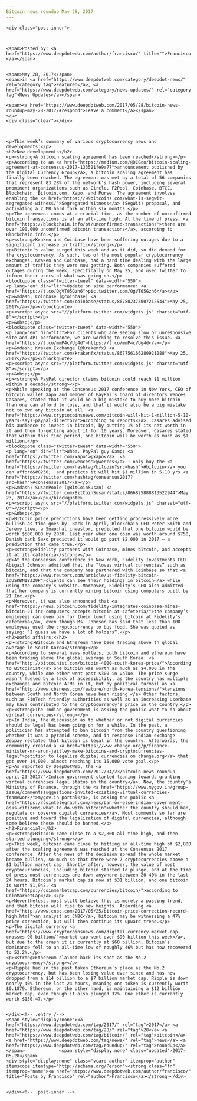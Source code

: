 ```yaml
---
Bitcoin news roundup May 28, 2017
---
```

<article class="post-listing post-20203 post type-post status-publish format-standard has-post-thumbnail hentry  tag-3676 tag-2518 tag-bitcoin tag-news tag-roundup">
    
    <div class="post-inner">
    
    
        
    <span>Posted by: <a href="https://www.deepdotweb.com/author/francisco/" title="">Francisco </a></span>
    
    
    <span>May 28, 2017</span>
    <span>in <a href="https://www.deepdotweb.com/category/deepdot-news/" rel="category tag">Featured</a>, <a href="https://www.deepdotweb.com/category/news-updates/" rel="category tag">News Updates</a></span>
    
    <span><a href="https://www.deepdotweb.com/2017/05/28/bitcoin-news-roundup-may-28-2017/#respond">Leave a comment</a></span>
    </p>
    <div class="clear"></div>
    
    
    
    <p>This week’s summary of various cryptocurrency news and developments:</p>
    <h2>New developments</h2>
    <p><strong>A bitcoin scaling agreement has been reached</strong></p>
    <p>According to an <a href="https://medium.com/@DCGco/bitcoin-scaling-agreement-at-consensus-2017-133521fe9a77">announcement published by the Digital Currency Group</a>, a bitcoin scaling agreement has finally been reached. The agreement was met by a total of 56 companies that represent 83.28% of the network’s hash power, including several prominent organizations such as Circle. F2Pool, Coinbase, BTCC, Blockchain, Bitcoin.com, Xapo, and Purse. The agreement involves enabling the <a href="https://99bitcoins.com/what-is-segwit-segregated-witness/">Segregated Witness</a> (SegWit) proposal, and activating a 2 MB hard fork within six months.</p>
    <p>The agreement comes at a crucial time, as the number of unconfirmed bitcoin transactions is at an all-time high. At the time of press, <a href="https://blockchain.info/pt/unconfirmed-transactions">there are over 190,000 unconfirmed bitcoin transactions</a>, according to Blockchain.info.</p>
    <p><strong>Kraken and Coinbase have been suffering outages due to a significant increase in traffic</strong></p>
    <p>Bitcoin’s value surged this week and as it did, so did demand for the cryptocurrency. As such, two of the most popular cryptocurrency exchanges, Kraken and Coinbase, had a hard time dealing with the large amount of traffic they were now getting. Both companies suffered outages during the week, specifically on May 25, and used Twitter to inform their users of what was going on.</p>
    <blockquote class="twitter-tweet" data-width="550">
    <p lang="en" dir="ltr">Update on site performance: <a href="https://t.co/QgVT05Gzh6">pic.twitter.com/QgVT05Gzh6</a></p>
    <p>&mdash; Coinbase (@coinbase) <a href="https://twitter.com/coinbase/status/867802373007212544">May 25, 2017</a></p></blockquote>
    <p><script async src="//platform.twitter.com/widgets.js" charset="utf-8"></script></p>
    <p>&nbsp;</p>
    <blockquote class="twitter-tweet" data-width="550">
    <p lang="en" dir="ltr">For clients who are seeing slow or unresponsive site and API performance, we are working to resolve this issue. <a href="https://t.co/mmP4cVUg4d">https://t.co/mmP4cVUg4d</a></p>
    <p>&mdash; Kraken Exchange (@krakenfx) <a href="https://twitter.com/krakenfx/status/867756166280921088">May 25, 2017</a></p></blockquote>
    <p><script async src="//platform.twitter.com/widgets.js" charset="utf-8"></script></p>
    <p>&nbsp;</p>
    <p><strong>A PayPal director claims bitcoin could reach $1 million within a decade</strong></p>
    <p>While speaking at the Consensus 2017 conference in New York, CEO of bitcoin wallet Xapo and member of PayPal’s board of directors Wences Casares, stated that it would be a big mistake to buy more bitcoin than one can afford to lose, and that it would also be a big mistake not to own any bitcoin at all. <a href="https://www.cryptocoinsnews.com/bitcoin-will-hit-1-million-5-10-years-says-paypal-director/">According to reports</a>, Casares advised his audience to invest in bitcoin, by putting 1% of its net worth in it and then forgetting about it for 10 years. Moreover, Casares stated that within this time period, one bitcoin will be worth as much as $1 million.</p>
    <blockquote class="twitter-tweet" data-width="550">
    <p lang="en" dir="ltr">Whoa. PayPal guy &amp; <a href="https://twitter.com/xapo">@xapo</a>  <a href="https://twitter.com/wences">@wences</a> : only buy the <a href="https://twitter.com/hashtag/bitcoin?src=hash">#bitcoin</a> you can afford&#8230;  and predicts it will hit $1 million in 5-10 yrs <a href="https://twitter.com/hashtag/consensus2017?src=hash">#consensus2017</a></p>
    <p>&mdash; SusanPoole (@BitCoinSusan) <a href="https://twitter.com/BitCoinSusan/status/866825888813522944">May 23, 2017</a></p></blockquote>
    <p><script async src="//platform.twitter.com/widgets.js" charset="utf-8"></script></p>
    <p>&nbsp;</p>
    <p>Bitcoin price predictions have been getting progressively more bullish as time goes by. Back in April, Blockchain CEO Peter Smith and Jeremy Liew, a Snapchat investor, predicted that one bitcoin would be worth $500,000 by 2030. Last year when one coin was worth around $750, Danish bank Saxo predicted it would go past $2,000 in 2017 – a prediction that came true.</p>
    <p><strong>Fidelity partners with Coinbase, mines bitcoin, and accepts it at its cafeteria</strong></p>
    <p>At the Consensus conference in New York, Fidelity Investments CEO Abigail Johnson admitted that she “loves virtual currencies” such as bitcoin, and that the company has partnered with Coinbase so that <a href="https://www.reuters.com/article/us-fidelity-bitcoin-idUSKBN18J20P">clients can see their holdings in bitcoin</a> while using the company’s website. Moreover, Fidelity’s CEO also admitted that her company is currently mining bitcoin using computers built by 21 Inc.</p>
    <p>Moreover, it was also announced that <a href="https://news.bitcoin.com/fidelity-integrates-coinbase-mines-bitcoin-21-inc-computers-accepts-bitcoin-at-cafeteria/">the company’s employees can even pay for their lunch using bitcoin at Fidelity’s cafeteria</a>, even though Ms. Johnson has said that less than 100 employees used the cryptocurrency to buy food. She was quoted as saying: “I guess we have a lot of holders”.</p>
    <h2>World affairs:</h2>
    <p><strong>Bitcoin and Ethereum have been trading above th global average in South Korea</strong></p>
    <p>According to several news outlets, both bitcoin and ethereum have been trading above the global average in South Korea. <a href="http://bitcoinist.com/bitcoin-4000-south-korea-price/">According to Bitcoinist</a> one bitcoin was worth as much as $4,000 in the country, while one ether went past $300 in value. The price surge wasn’t fueled by a lack of accessibility, as the country has multiple exchanges and bitcoin ATMs in it, but by political turmoil as <a href="http://www.cbsnews.com/feature/north-korea-tensions/">tensions between South and North Korea have been rising.</a> Other factors, such as FinTech friendly authorities as well as an increasing userbase may have contributed to the cryptocurrency’s price in the country.</p>
    <p><strong>The Indian government is asking the public what to do about virtual currencies</strong></p>
    <p>In India, the discussion as to whether or not digital currencies should be legal has been going on for a while. In the past, a politician has attempted to ban bitcoin from the country questioning whether it was a pyramid scheme, and in response Indian exchange Zebpay restated that bitcoin is legal in the country. Afterwards, the community created a <a href="https://www.change.org/p/finance-minister-mr-arun-jaitley-make-bitcoins-and-cryptocurrencies-legal">petition to legalize digital currencies on change.org</a> that got over 14,000, almost reaching its 15,000 vote goal.</p>
    <p>As reported by DeepDotWeb, the <a href="https://www.deepdotweb.com/2017/04/23/bitcoin-news-roundup-april-23-2017/">Indian government started leaning towards granting virtual currencies legal status in the country</a>. Now, the country’s Ministry of Finance, through the <a href="https://www.mygov.in/group-issue/commentssuggestions-invited-existing-virtual-currencies-framework/">mygov.in portal</a>, is asking the public <a href="https://cointelegraph.com/news/ban-or-else-indian-government-asks-citizens-what-to-do-with-bitcoin">whether the country should ban, regulate or observe digital currencies</a>. Most comments so far are positive and toward the legalization of digital currencies, although some believe these should be banned.</p>
    <h2>Financial:</h2>
    <p><strong>Bitcoin came close to a $2,800 all-time high, and then started plunging</strong></p>
    <p>This week, bitcoin came close to hitting an all-time high of $2,800 after the scaling agreement was reached at the Consensus 2017 conference. After the news of the decision spread the whole market became bullish, so much so that there were 7 cryptocurrencies above a $1 billion market cap. Shortly after, however, the value of most cryptocurrencies, including bitcoin started to plunge, and at the time of press most currencies are down anywhere between 20-40% in the last 24 hours. Bitcoin’s market cap is now at $31 billion, and one bitcoin is worth $1,942, <a href="https://coinmarketcap.com/currencies/bitcoin/">according to CoinMarketCap</a>.</p>
    <p>Nevertheless, most still believe this is merely a passing trend, and that bitcoin will rise to new heights. According <a href="http://www.cnbc.com/2017/05/25/bitcoin-price-correction-record-high.html">an analyst at CNBC</a>, bitcoin may be witnessing a 47% price correction, but will then continue its upward trend.</p>
    <p>The digital currency <a href="https://www.cryptocoinsnews.com/digital-currency-market-cap-crosses-90-billion/">market cap went over $90 billion this week</a>, but due to the crash it is currently at $60 billion. Bitcoin’s dominance fell to an all-time low of roughly 46% but has now recovered to 52.2%.</p>
    <p><strong>Ethereum claimed back its spot as the No.2 cryptocurrency</strong></p>
    <p>Ripple had in the past taken Ethereum’s place as the No.2 cryptocurrency, but has been losing value ever since and has now dropped from a $14 billion to a $7 billion market cap. Ripple is down nearly 40% in the last 24 hours, meaning one token is currently worth $0.1879. Ethereum, on the other hand, is maintaining a $12 billion market cap, even though it also plunged 32%. One ether is currently worth $130.47.</p>
    
    
    </div><!-- .entry /-->
    <span style="display:none"><a href="https://www.deepdotweb.com/tag/2017/" rel="tag">2017</a> <a href="https://www.deepdotweb.com/tag/28/" rel="tag">28</a> <a href="https://www.deepdotweb.com/tag/bitcoin/" rel="tag">bitcoin</a> <a href="https://www.deepdotweb.com/tag/news/" rel="tag">news</a> <a href="https://www.deepdotweb.com/tag/roundup/" rel="tag">roundup</a></span>				<span style="display:none" class="updated">2017-05-28</span>
    <div style="display:none" class="vcard author" itemprop="author" itemscope itemtype="http://schema.org/Person"><strong class="fn" itemprop="name"><a href="https://www.deepdotweb.com/author/francisco/" title="Posts by Francisco" rel="author">Francisco</a></strong></div>
    
    
    </div><!-- .post-inner -->
</article><!-- .post-listing -->

